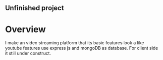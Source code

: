 ## Unfinished project

# Overview
I make an video streaming platform that its basic features look a like youtube features use express js and mongoDB as database. For client side it still under construct.
